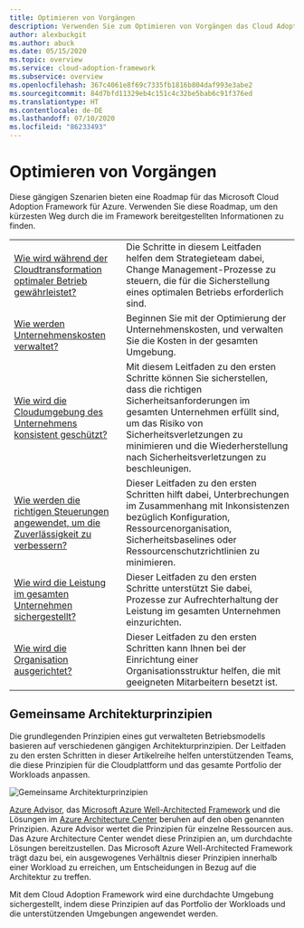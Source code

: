 ```yaml
---
title: Optimieren von Vorgängen
description: Verwenden Sie zum Optimieren von Vorgängen das Cloud Adoption Framework. Diese Szenarien können Sie bei der Kostenverwaltung, Sicherheit, Zuverlässigkeit, Leistung und bei vielem mehr unterstützen.
author: alexbuckgit
ms.author: abuck
ms.date: 05/15/2020
ms.topic: overview
ms.service: cloud-adoption-framework
ms.subservice: overview
ms.openlocfilehash: 367c4061e8f69c7335fb1816b804daf993e3abe2
ms.sourcegitcommit: 84d7bfd11329eb4c151c4c32be5bab6c91f376ed
ms.translationtype: HT
ms.contentlocale: de-DE
ms.lasthandoff: 07/10/2020
ms.locfileid: "86233493"
---
```

# <a name="improve-operations"></a>Optimieren von Vorgängen

Diese gängigen Szenarien bieten eine Roadmap für das Microsoft Cloud Adoption Framework für Azure. Verwenden Sie diese Roadmap, um den kürzesten Weg durch die im Framework bereitgestellten Informationen zu finden.

|                                                                                     |                                                                                                                                |
|-------------------------------------------------------------------------------------|--------------------------------------------------------------------------------------------------------------------------------|
| [Wie wird während der Cloudtransformation optimaler Betrieb gewährleistet?](./operational-excellence.md)                   | Die Schritte in diesem Leitfaden helfen dem Strategieteam dabei, Change Management-Prozesse zu steuern, die für die Sicherstellung eines optimalen Betriebs erforderlich sind. |
| [Wie werden Unternehmenskosten verwaltet?](./manage-costs.md)                                          | Beginnen Sie mit der Optimierung der Unternehmenskosten, und verwalten Sie die Kosten in der gesamten Umgebung.                                                                           |
| [Wie wird die Cloudumgebung des Unternehmens konsistent geschützt?](./security.md)             | Mit diesem Leitfaden zu den ersten Schritte können Sie sicherstellen, dass die richtigen Sicherheitsanforderungen im gesamten Unternehmen erfüllt sind, um das Risiko von Sicherheitsverletzungen zu minimieren und die Wiederherstellung nach Sicherheitsverletzungen zu beschleunigen.                                       |
| [Wie werden die richtigen Steuerungen angewendet, um die Zuverlässigkeit zu verbessern?](./reliability.md)                   | Dieser Leitfaden zu den ersten Schritten hilft dabei, Unterbrechungen im Zusammenhang mit Inkonsistenzen bezüglich Konfiguration, Ressourcenorganisation, Sicherheitsbaselines oder Ressourcenschutzrichtlinien zu minimieren. |
| [Wie wird die Leistung im gesamten Unternehmen sichergestellt?](./performance.md)                               | Dieser Leitfaden zu den ersten Schritte unterstützt Sie dabei, Prozesse zur Aufrechterhaltung der Leistung im gesamten Unternehmen einzurichten.                               |
| [Wie wird die Organisation ausgerichtet?](./org-alignment.md)                               | Dieser Leitfaden zu den ersten Schritten kann Ihnen bei der Einrichtung einer Organisationsstruktur helfen, die mit geeigneten Mitarbeitern besetzt ist.                               |

## <a name="shared-architecture-principles"></a>Gemeinsame Architekturprinzipien

Die grundlegenden Prinzipien eines gut verwalteten Betriebsmodells basieren auf verschiedenen gängigen Architekturprinzipien. Der Leitfaden zu den ersten Schritten in dieser Artikelreihe helfen unterstützenden Teams, die diese Prinzipien für die Cloudplattform und das gesamte Portfolio der Workloads anpassen.

![Gemeinsame Architekturprinzipien](../_images/shared-principles.png)

[Azure Advisor](https://docs.microsoft.com/azure/advisor/advisor-overview), das [Microsoft Azure Well-Architected Framework](https://docs.microsoft.com/azure/architecture/framework) und die Lösungen im [Azure Architecture Center](https://docs.microsoft.com/azure/architecture) beruhen auf den oben genannten Prinzipien. Azure Advisor wertet die Prinzipien für einzelne Ressourcen aus. Das Azure Architecture Center wendet diese Prinzipien an, um durchdachte Lösungen bereitzustellen. Das Microsoft Azure Well-Architected Framework trägt dazu bei, ein ausgewogenes Verhältnis dieser Prinzipien innerhalb einer Workload zu erreichen, um Entscheidungen in Bezug auf die Architektur zu treffen.

Mit dem Cloud Adoption Framework wird eine durchdachte Umgebung sichergestellt, indem diese Prinzipien auf das Portfolio der Workloads und die unterstützenden Umgebungen angewendet werden.

